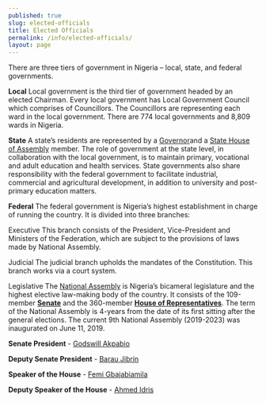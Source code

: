 ```yaml
---
published: true
slug: elected-officials
title: Elected Officials
permalink: /info/elected-officials/
layout: page
---
```

There are three tiers of government in Nigeria – local, state, and federal governments.

**Local**
Local government is the third tier of government headed by an elected Chairman. Every local government has Local Government Council which comprises of Councillors. The Councillors are representing each ward in the local government. There are 774 local governments and 8,809 wards in Nigeria.

**State**
A state’s residents are represented by a [Governor](/position/executive-governors)and a [State House of Assembly](/position/state-representatives) member. The role of government at the state level, in collaboration with the local government, is to maintain primary, vocational and adult education and health services. State governments also share responsibility with the federal government to facilitate industrial, commercial and agricultural development, in addition to university and post-primary education matters.

**Federal**
The federal government is Nigeria’s highest establishment in charge of running the country. It is divided into three branches:

Executive
This branch consists of the President, Vice-President and Ministers of the Federation, which are subject to the provisions of laws made by National Assembly.

Judicial
The judicial branch upholds the mandates of the Constitution. This branch works via a court system.

Legislative
The [National Assembly](http://www.nassnig.org "National Assembly") is Nigeria’s bicameral legislature and the highest elective law-making body of the country. It consists of the 109-member [**Senate**](http://www.nassnig.org/nass/index.php "Senate") and the 360-member [**House of Representatives**](http://www.nassnig.org/nass2/index.php "House of Representatives"). The term of the National Assembly is 4-years from the date of its first sitting after the general elections. The current 9th National Assembly (2019-2023) was inaugurated on June 11, 2019. 

**Senate President** - [Godswill Akpabio](/person/akpabio-godswill-obot "Akpabio Godswill Obot")

**Deputy Senate President** - [Barau Jibrin](/person/barau-i-jibrin "Barau I Jibrin")

**Speaker of the House** - [Femi Gbajabiamila](/person/femi-gbajabiamila "Femi Gbajabiamila")

**Deputy Speaker of the House** - [Ahmed Idris](/person/ahmed-idris-maje "Ahmed Idris")
